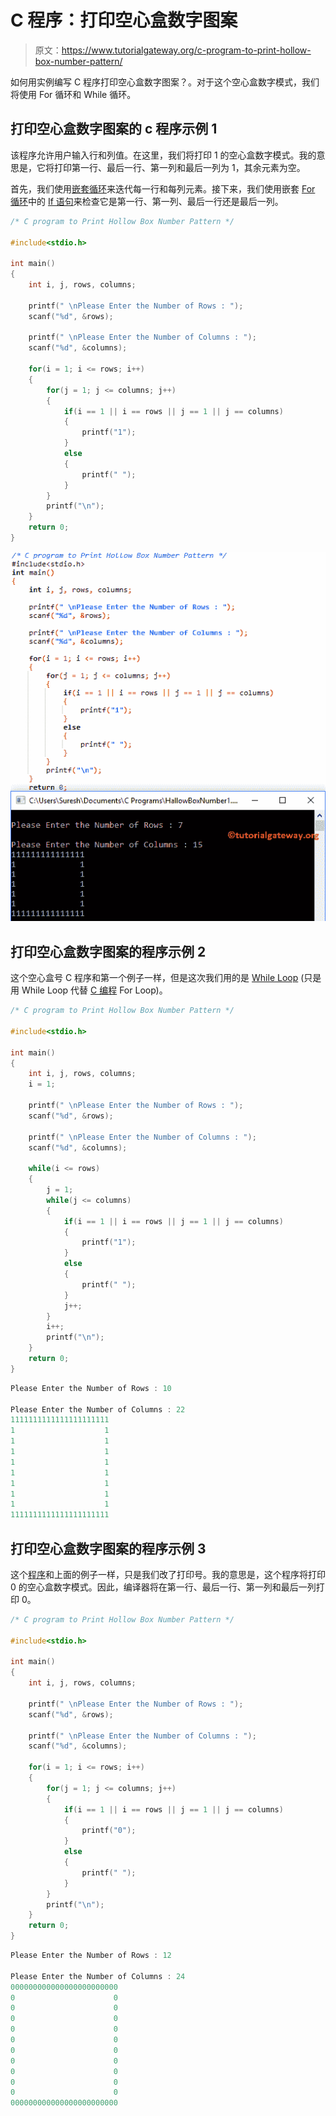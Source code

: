 # C 程序：打印空心盒数字图案

> 原文：<https://www.tutorialgateway.org/c-program-to-print-hollow-box-number-pattern/>

如何用实例编写 C 程序打印空心盒数字图案？。对于这个空心盒数字模式，我们将使用 For 循环和 While 循环。

## 打印空心盒数字图案的 c 程序示例 1

该程序允许用户输入行和列值。在这里，我们将打印 1 的空心盒数字模式。我的意思是，它将打印第一行、最后一行、第一列和最后一列为 1，其余元素为空。

首先，我们使用[嵌套循环](https://www.tutorialgateway.org/for-loop-in-c-programming/)来迭代每一行和每列元素。接下来，我们使用嵌套 [For 循环](https://www.tutorialgateway.org/for-loop-in-c-programming/)中的 [If 语句](https://www.tutorialgateway.org/if-statement-in-c/)来检查它是第一行、第一列、最后一行还是最后一列。

```c
/* C program to Print Hollow Box Number Pattern */

#include<stdio.h>

int main()
{
    int i, j, rows, columns;

    printf(" \nPlease Enter the Number of Rows : ");
    scanf("%d", &rows);

    printf(" \nPlease Enter the Number of Columns : ");
    scanf("%d", &columns);

    for(i = 1; i <= rows; i++)
    {
    	for(j = 1; j <= columns; j++)
		{
			if(i == 1 || i == rows || j == 1 || j == columns)
			{
				printf("1");
			}
			else
			{
				printf(" ");
			}       	
        }
        printf("\n");
    }
    return 0;
}
```

![C program to Print Hollow Box Number Pattern 1](img/84c2d7d22e8a3f74475008808224da41.png)

## 打印空心盒数字图案的程序示例 2

这个空心盒号 C 程序和第一个例子一样，但是这次我们用的是 [While Loop](https://www.tutorialgateway.org/while-loop-in-c/) (只是用 While Loop 代替 [C 编程](https://www.tutorialgateway.org/c-programming/) For Loop)。

```c
/* C program to Print Hollow Box Number Pattern */

#include<stdio.h>

int main()
{
    int i, j, rows, columns;
    i = 1;

    printf(" \nPlease Enter the Number of Rows : ");
    scanf("%d", &rows);

    printf(" \nPlease Enter the Number of Columns : ");
    scanf("%d", &columns);

    while(i <= rows)
    {
    	j = 1;
    	while(j <= columns)
		{
			if(i == 1 || i == rows || j == 1 || j == columns)
			{
				printf("1");
			}
			else
			{
				printf(" ");
			}  
			j++;     	
        }
        i++;
        printf("\n");
    }
    return 0;
}
```

```c
Please Enter the Number of Rows : 10

Please Enter the Number of Columns : 22
1111111111111111111111
1                    1
1                    1
1                    1
1                    1
1                    1
1                    1
1                    1
1                    1
1111111111111111111111
```

## 打印空心盒数字图案的程序示例 3

这个[程序](https://www.tutorialgateway.org/c-programming-examples/)和上面的例子一样，只是我们改了打印号。我的意思是，这个程序将打印 0 的空心盒数字模式。因此，编译器将在第一行、最后一行、第一列和最后一列打印 0。

```c
/* C program to Print Hollow Box Number Pattern */

#include<stdio.h>

int main()
{
    int i, j, rows, columns;

    printf(" \nPlease Enter the Number of Rows : ");
    scanf("%d", &rows);

    printf(" \nPlease Enter the Number of Columns : ");
    scanf("%d", &columns);

    for(i = 1; i <= rows; i++)
    {
    	for(j = 1; j <= columns; j++)
		{
			if(i == 1 || i == rows || j == 1 || j == columns)
			{
				printf("0");
			}
			else
			{
				printf(" ");
			}       	
        }
        printf("\n");
    }
    return 0;
}
```

```c
Please Enter the Number of Rows : 12

Please Enter the Number of Columns : 24
000000000000000000000000
0                      0
0                      0
0                      0
0                      0
0                      0
0                      0
0                      0
0                      0
0                      0
0                      0
000000000000000000000000
```